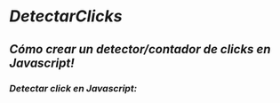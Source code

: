 # **_DetectarClicks_**

## **_Cómo crear un detector/contador de clicks en Javascript!_**

### **_Detectar click en Javascript:_**
